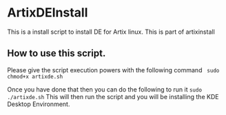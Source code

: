 # ArtixDEInstall
This is a install script to install DE for Artix linux. This is part of artixinstall

## How to use this script.

Please give the script execution powers with the following command
``` sudo chmod+x artixde.sh```

Once you have done that then you can do the following to run it
```sudo ./artixde.sh```
This will then run the script and you will be installing the KDE Desktop Environment.
